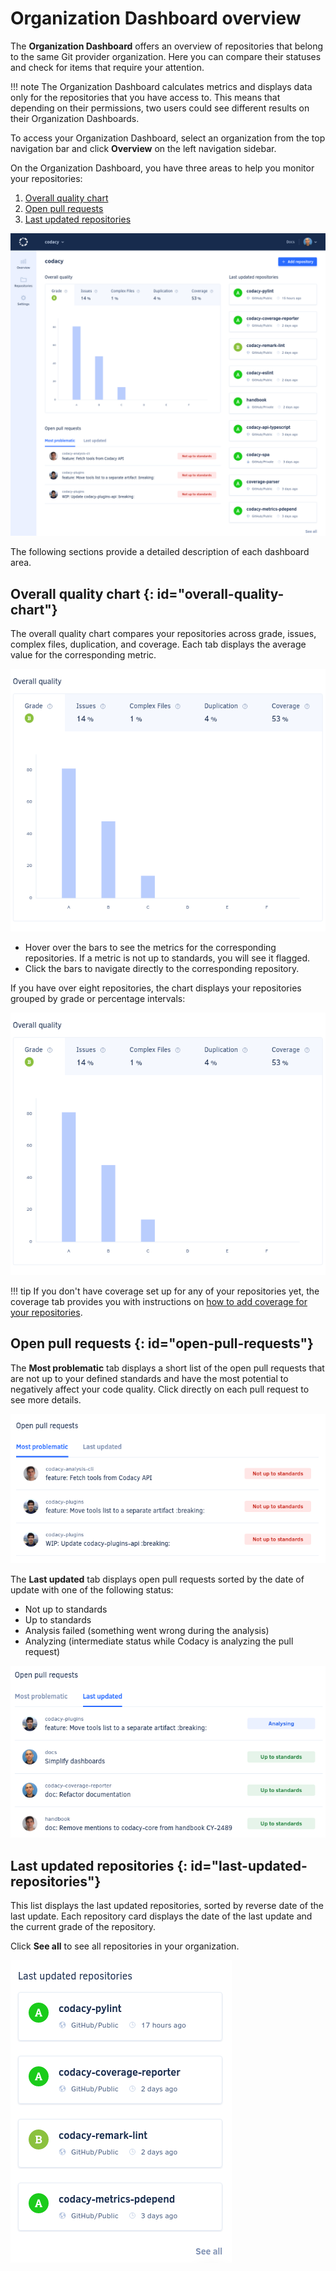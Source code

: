 # Organization Dashboard overview

The **Organization Dashboard** offers an overview of repositories that belong to the same Git provider organization. Here you can compare their statuses and check for items that require your attention.

!!! note
    The Organization Dashboard calculates metrics and displays data only for the repositories that you have access to. This means that depending on their permissions, two users could see different results on their Organization Dashboards.

To access your Organization Dashboard, select an organization from the top navigation bar and click **Overview** on the left navigation sidebar.

On the Organization Dashboard, you have three areas to help you monitor your repositories:

1.  [Overall quality chart](#overall-quality-chart)
1.  [Open pull requests](#open-pull-requests)
1.  [Last updated repositories](#last-updated-repositories)

![Organization Dashboard overview](images/organization-dashboard-overview.png)

The following sections provide a detailed description of each dashboard area.

## Overall quality chart {: id="overall-quality-chart"}

The overall quality chart compares your repositories across grade, issues, complex files, duplication, and coverage. Each tab displays the average value for the corresponding metric.

![Overall quality chart](images/organization-dashboard-overall-quality.png)

-   Hover over the bars to see the metrics for the corresponding repositories. If a metric is not up to standards, you will see it flagged.
-   Click the bars to navigate directly to the corresponding repository.

If you have over eight repositories, the chart displays your repositories grouped by grade or percentage intervals:

![Overall quality chart with grouped repositories](images/organization-dashboard-overall-quality-grouped.png)

!!! tip
    If you don't have coverage set up for any of your repositories yet, the coverage tab provides you with instructions on [how to add coverage for your repositories](../coverage-reporter/adding-coverage-to-your-repository.md).

## Open pull requests {: id="open-pull-requests"}

The **Most problematic** tab displays a short list of the open pull requests that are not up to your defined standards and have the most potential to negatively affect your code quality. Click directly on each pull request to see more details.

![Most problematic pull requests](images/organization-dashboard-prs-problematic.png)

The **Last updated** tab displays open pull requests sorted by the date of update with one of the following status:

-   Not up to standards
-   Up to standards
-   Analysis failed (something went wrong during the analysis)
-   Analyzing (intermediate status while Codacy is analyzing the pull request)

![Last updated pull requests](images/organization-dashboard-prs-last-updated.png)

## Last updated repositories {: id="last-updated-repositories"}

This list displays the last updated repositories, sorted by reverse date of the last update. Each repository card displays the date of the last update and the current grade of the repository.

Click **See all** to see all repositories in your organization.

![Last updated repositories](images/organization-dashboard-repositories-last-updated.png)

